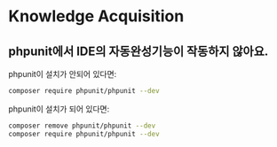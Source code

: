 # Knowledge Acquisition

## phpunit에서 IDE의 자동완성기능이 작동하지 않아요.

phpunit이 설치가 안되어 있다면:

```sh
composer require phpunit/phpunit --dev
```

phpunit이 설치가 되어 있다면:

```sh
composer remove phpunit/phpunit --dev
composer require phpunit/phpunit --dev
```